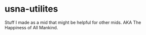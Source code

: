 # usna-utilites
Stuff I made as a mid that might be helpful for other mids. AKA The Happiness of All Mankind.
